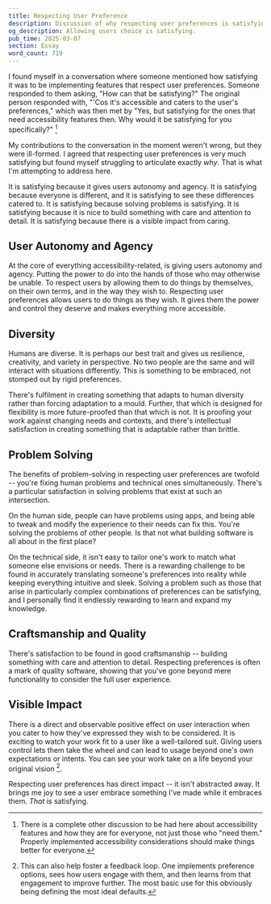 ```yaml
---
title: Respecting User Preference
description: Discussion of why respecting user preferences is satisfying, covering how respecting user autonomy, embracing diversity, solving dual-nature problems, practicing quality craftsmanship, and seeing visible impact creates fulfilling work beyond mere functionality.
og_description: Allowing users choice is satisfying.
pub_time: 2025-03-07
section: Essay
word_count: 719
---
```


I found myself in a conversation where someone mentioned how satisfying it was to be implementing features that respect user preferences. Someone responded to them asking, "How can that be satisfying?" The original person responded with, "'Cos it's accessible and caters to the user's preferences," which was then met by "Yes, but satisfying for the ones that need accessibility features then. Why would it be satisfying for you specifically?" [^1]

My contributions to the conversation in the moment weren't wrong, but they were ill-formed. I agreed that respecting user preferences is very much satisfying but found myself struggling to articulate exactly _why_. That is what I'm attempting to address here.

It is satisfying because it gives users autonomy and agency. It is satisfying because everyone is different, and it is satisfying to see these differences catered to. It is satisfying because solving problems is satisfying. It is satisfying because it is nice to build something with care and attention to detail. It is satisfying because there is a visible impact from caring.

## User Autonomy and Agency

At the core of everything accessibility-related, is giving users autonomy and agency. Putting the power to do into the hands of those who may otherwise be unable. To respect users by allowing them to do things by themselves, on their own terms, and in the way they wish to. Respecting user preferences allows users to do things as they wish. It gives them the power and control they deserve and makes everything more accessible.

## Diversity

Humans are diverse. It is perhaps our best trait and gives us resilience, creativity, and variety in perspective. No two people are the same and will interact with situations differently. This is something to be embraced, not stomped out by rigid preferences.

There's fulfilment in creating something that adapts to human diversity rather than forcing adaptation to a mould. Further, that which is designed for flexibility is more future-proofed than that which is not. It is proofing your work against changing needs and contexts, and there's intellectual satisfaction in creating something that is adaptable rather than brittle.

## Problem Solving

The benefits of problem-solving in respecting user preferences are twofold -- you're fixing human problems and technical ones simultaneously. There's a particular satisfaction in solving problems that exist at such an intersection.

On the human side, people can have problems using apps, and being able to tweak and modify the experience to their needs can fix this. You're solving the problems of other people. Is that not what building software is all about in the first place?

On the technical side, it isn't easy to tailor one's work to match what someone else envisions or needs. There is a rewarding challenge to be found in accurately translating someone's preferences into reality while keeping everything intuitive and sleek. Solving a problem such as those that arise in particularly complex combinations of preferences can be satisfying, and I personally find it endlessly rewarding to learn and expand my knowledge.

## Craftsmanship and Quality

There's satisfaction to be found in good craftsmanship -- building something with care and attention to detail. Respecting preferences is often a mark of quality software, showing that you've gone beyond mere functionality to consider the full user experience.

## Visible Impact

There is a direct and observable positive effect on user interaction when you cater to how they've expressed they wish to be considered. It is exciting to watch your work fit to a user like a well-tailored suit. Giving users control lets them take the wheel and can lead to usage beyond one's own expectations or intents. You can see your work take on a life beyond your original vision [^2].

Respecting user preferences has direct impact -- it isn't abstracted away. It brings me joy to see a user embrace something I've made while it embraces them. _That_ is satisfying.

[^1]: There is a complete other discussion to be had here about accessibility features and how they are for everyone, not just those who "need them." Properly implemented accessibility considerations should make things better for everyone.

[^2]: This can also help foster a feedback loop. One implements preference options, sees how users engage with them, and then learns from that engagement to improve further. The most basic use for this obviously being defining the most ideal defaults.
